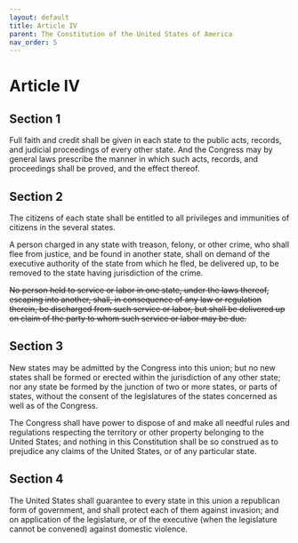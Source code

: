 ```yaml
---
layout: default
title: Article IV
parent: The Constitution of the United States of America
nav_order: 5
---
```


# Article IV

## Section 1

Full faith and credit shall be given in each state to the public acts, records, and judicial proceedings of every other state. And the Congress may by general laws prescribe the manner in which such acts, records, and proceedings shall be proved, and the effect thereof.

## Section 2

The citizens of each state shall be entitled to all privileges and immunities of citizens in the several states.

A person charged in any state with treason, felony, or other crime, who shall flee from justice, and be found in another state, shall on demand of the executive authority of the state from which he fled, be delivered up, to be removed to the state having jurisdiction of the crime.

~~No person held to service or labor in one state, under the laws thereof, escaping into another, shall, in consequence of any law or regulation therein, be discharged from such service or labor, but shall be delivered up on claim of the party to whom such service or labor may be due.~~

## Section 3

New states may be admitted by the Congress into this union; but no new states shall be formed or erected within the jurisdiction of any other state; nor any state be formed by the junction of two or more states, or parts of states, without the consent of the legislatures of the states concerned as well as of the Congress.

The Congress shall have power to dispose of and make all needful rules and regulations respecting the territory or other property belonging to the United States; and nothing in this Constitution shall be so construed as to prejudice any claims of the United States, or of any particular state.

## Section 4

The United States shall guarantee to every state in this union a republican form of government, and shall protect each of them against invasion; and on application of the legislature, or of the executive (when the legislature cannot be convened) against domestic violence.